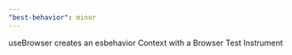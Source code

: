 ```yaml
---
"best-behavior": minor
---
```


useBrowser creates an esbehavior Context with a Browser Test Instrument
